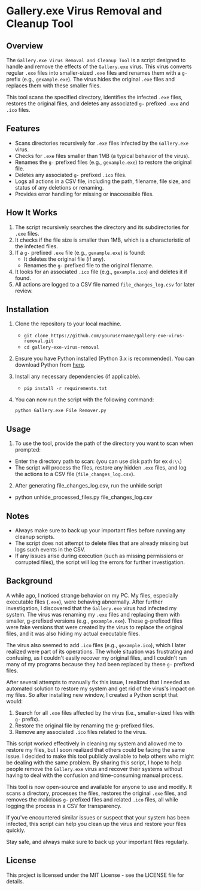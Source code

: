 # Gallery.exe Virus Removal and Cleanup Tool

## Overview

The `Gallery.exe Virus Removal and Cleanup Tool` is a script designed to handle and remove the effects of the `Gallery.exe` virus. This virus converts regular `.exe` files into smaller-sized `.exe` files and renames them with a `g-` prefix (e.g., `gexample.exe`). The virus hides the original `.exe` files and replaces them with these smaller files. 

This tool scans the specified directory, identifies the infected `.exe` files, restores the original files, and deletes any associated `g-` prefixed `.exe` and `.ico` files.

## Features

- Scans directories recursively for `.exe` files infected by the `Gallery.exe` virus.
- Checks for `.exe` files smaller than 1MB (a typical behavior of the virus).
- Renames the `g-` prefixed files (e.g., `gexample.exe`) to restore the original file.
- Deletes any associated `g-` prefixed `.ico` files.
- Logs all actions in a CSV file, including the path, filename, file size, and status of any deletions or renaming.
- Provides error handling for missing or inaccessible files.

## How It Works

1. The script recursively searches the directory and its subdirectories for `.exe` files.
2. It checks if the file size is smaller than 1MB, which is a characteristic of the infected files.
3. If a `g-` prefixed `.exe` file (e.g., `gexample.exe`) is found:
   - It deletes the original file (if any).
   - Renames the `g-` prefixed file to the original filename.
4. It looks for an associated `.ico` file (e.g., `gexample.ico`) and deletes it if found.
5. All actions are logged to a CSV file named `file_changes_log.csv` for later review.

## Installation

1. Clone the repository to your local machine.

   - `git clone https://github.com/yourusername/gallery-exe-virus-removal.git`
   - `cd gallery-exe-virus-removal`

2. Ensure you have Python installed (Python 3.x is recommended). You can download Python from [here](https://www.python.org/downloads/).

3. Install any necessary dependencies (if applicable).

   - `pip install -r requirements.txt`

4. You can now run the script with the following command:

   `python Gallery.exe File Remover.py`

## Usage

1. To use the tool, provide the path of the directory you want to scan when prompted:
  - Enter the directory path to scan: (you can use disk path for ex `d:\\`)
  - The script will process the files, restore any hidden `.exe` files, and log the actions to a CSV file (`file_changes_log.csv`).

2. After generating file_changes_log.csv, run the unhide script
  - python unhide_processed_files.py file_changes_log.csv

## Notes

- Always make sure to back up your important files before running any cleanup scripts.
- The script does not attempt to delete files that are already missing but logs such events in the CSV.
- If any issues arise during execution (such as missing permissions or corrupted files), the script will log the errors for further investigation.

## Background

A while ago, I noticed strange behavior on my PC. My files, especially executable files (`.exe`), were behaving abnormally. After further investigation, I discovered that the `Gallery.exe` virus had infected my system. The virus was renaming my `.exe` files and replacing them with smaller, g-prefixed versions (e.g., `gexample.exe`). These g-prefixed files were fake versions that were created by the virus to replace the original files, and it was also hiding my actual executable files.

The virus also seemed to add `.ico` files (e.g., `gexample.ico`), which I later realized were part of its operations. The whole situation was frustrating and confusing, as I couldn't easily recover my original files, and I couldn't run many of my programs because they had been replaced by these `g-` prefixed files.

After several attempts to manually fix this issue, I realized that I needed an automated solution to restore my system and get rid of the virus's impact on my files. So after installing new window, I created a Python script that would:

1. Search for all `.exe` files affected by the virus (i.e., smaller-sized files with `g-` prefix).
2. Restore the original file by renaming the g-prefixed files.
3. Remove any associated `.ico` files related to the virus.

This script worked effectively in cleaning my system and allowed me to restore my files, but I soon realized that others could be facing the same issue. I decided to make this tool publicly available to help others who might be dealing with the same problem. By sharing this script, I hope to help people remove the `Gallery.exe` virus and recover their systems without having to deal with the confusion and time-consuming manual process.

This tool is now open-source and available for anyone to use and modify. It scans a directory, processes the files, restores the original `.exe` files, and removes the malicious `g-` prefixed files and related `.ico` files, all while logging the process in a CSV for transparency.

If you've encountered similar issues or suspect that your system has been infected, this script can help you clean up the virus and restore your files quickly.

Stay safe, and always make sure to back up your important files regularly.


## License

This project is licensed under the MIT License - see the LICENSE file for details.
